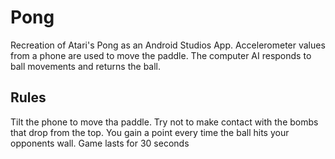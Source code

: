 # Pong

Recreation of Atari's Pong as an Android Studios App. Accelerometer values from a phone are used to move the paddle. The computer AI responds to ball movements and returns the ball. 




## Rules

Tilt the phone to move tha paddle. Try not to make contact with the bombs that drop from the top. You gain a point every time the ball hits your opponents wall. Game lasts for 30 seconds
